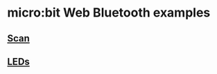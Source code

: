 # micro:bit Web Bluetooth examples

## [Scan](https://ngammarano.github.io/microbit-web-bluetooth-scan.html)

## [LEDs](https://ngammarano.github.io/microbit-web-bluetooth-leds.html)
